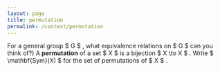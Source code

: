 ```yaml
---
layout: page
title: permutation
permalink: /context/permutation
---
```

For a general group $ G $ , what equivalence relations on $ G $ can you think of?) A **permutation** of a set $ X $ is a bijection $ X \to X $ . Write $ \mathbf{Sym}(X) $ for the set of permutations of $ X $ .

